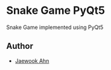 # Snake Game PyQt5

Snake Game implemented using PyQt5

## Author

- [Jaewook Ahn](https://github.com/Jaewoook)